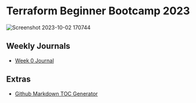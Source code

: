 # Terraform Beginner Bootcamp 2023

![Screenshot 2023-10-02 170744](https://github.com/nebly2/terraform-beginner-bootcamp-2023/assets/127355682/49adc4a6-8fe3-4ad6-b375-fe79b68703c8)


## Weekly Journals
- [Week 0 Journal](journal/week0)

## Extras
- [Github Markdown TOC Generator](https://derlin.github.io/bitdowntoc/)
